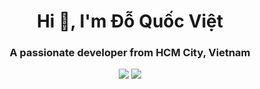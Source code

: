 <h1 align="center">Hi 👋, I'm Đỗ Quốc Việt</h1>
<h3 align="center">A passionate developer from HCM City, Vietnam</h3>

<p align="center">
<img src="https://github.com/vietdoo/github-stats/blob/master/generated/overview.svg">
<img src="https://github.com/vietdoo/github-stats/blob/master/generated/languages.svg">
</p>
